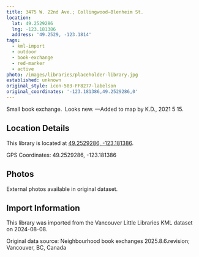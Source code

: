 ```yaml
---
title: 3475 W. 22nd Ave.; Collingwood—Blenheim St.
location:
  lat: 49.2529286
  lng: -123.181386
  address: '49.2529, -123.1814'
tags:
  - kml-import
  - outdoor
  - book-exchange
  - red-marker
  - active
photo: /images/libraries/placeholder-library.jpg
established: unknown
original_style: icon-503-FF8277-labelson
original_coordinates: '-123.181386,49.2529286,0'
---
```

Small book exchange.  Looks new.
 —Added to map by K.D., 2021 5 15.

## Location Details

This library is located at [49.2529286, -123.181386](https://www.google.com/maps?q=49.2529286,-123.181386).

GPS Coordinates: 49.2529286, -123.181386

## Photos

External photos available in original dataset.

## Import Information

This library was imported from the Vancouver Little Libraries KML dataset on 2024-08-08.

Original data source: Neighbourhood book exchanges 2025.8.6.revision; Vancouver, BC, Canada
